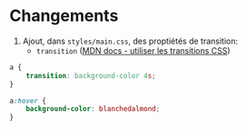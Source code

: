 # Changements

 1. Ajout, dans `styles/main.css`, des proptiétés de transition:
    - `transition` ([MDN docs - utiliser les transitions CSS](https://developer.mozilla.org/fr/docs/Web/CSS/CSS_Transitions/Using_CSS_transitions))

```css
a {
    transition: background-color 4s;
}

a:hover {
    background-color: blanchedalmond;
}
```

 